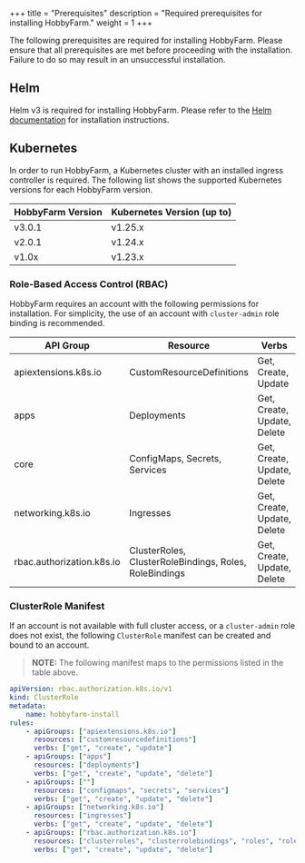 +++
title = "Prerequisites"
description = "Required prerequisites for installing HobbyFarm."
weight = 1
+++

The following prerequisites are required for installing HobbyFarm. Please ensure that all prerequisites are met before proceeding with the installation. Failure to do so may result in an unsuccessful installation.

## Helm

Helm v3 is required for installing HobbyFarm. Please refer to the [Helm documentation](https://helm.sh/docs/intro/install/) for installation instructions.

## Kubernetes

In order to run HobbyFarm, a Kubernetes cluster with an installed ingress controller is required. The following list shows the supported Kubernetes versions for each HobbyFarm version.


| HobbyFarm Version | Kubernetes Version (up to) |
|-------------------|----------------------------|
|v3.0.1|v1.25.x|
|v2.0.1|v1.24.x|
|v1.0x|v1.23.x|

### Role-Based Access Control (RBAC)

HobbyFarm requires an account with the following permissions for installation. For simplicity, the use of an account with `cluster-admin` role binding is recommended.

|API Group|Resource|Verbs|
|---------|--------|-----|
|apiextensions.k8s.io|CustomResourceDefinitions|Get, Create, Update|
|apps|Deployments|Get, Create, Update, Delete|
|core|ConfigMaps, Secrets, Services|Get, Create, Update, Delete|
|networking.k8s.io|Ingresses|Get, Create, Update, Delete|
|rbac.authorization.k8s.io|ClusterRoles, ClusterRoleBindings, Roles, RoleBindings|Get, Create, Update, Delete|


### ClusterRole Manifest

If an account is not available with full cluster access, or a `cluster-admin` role does not exist, the following `ClusterRole` manifest can be created and bound to an account.

> **NOTE:** The following manifest maps to the permissions listed in the table above.

```yaml
apiVersion: rbac.authorization.k8s.io/v1
kind: ClusterRole
metadata:
    name: hobbyfarm-install
rules:
    - apiGroups: ["apiextensions.k8s.io"]
      resources: ["customresourcedefinitions"]
      verbs: ["get", "create", "update"]
    - apiGroups: ["apps"]
      resources: ["deployments"]
      verbs: ["get", "create", "update", "delete"]
    - apiGroups: [""]
      resources: ["configmaps", "secrets", "services"]
      verbs: ["get", "create", "update", "delete"]
    - apiGroups: ["networking.k8s.io"]
      resources: ["ingresses"]
      verbs: ["get", "create", "update", "delete"]
    - apiGroups: ["rbac.authorization.k8s.io"]
      resources: ["clusterroles", "clusterrolebindings", "roles", "rolebindings"]
      verbs: ["get", "create", "update", "delete"]
```